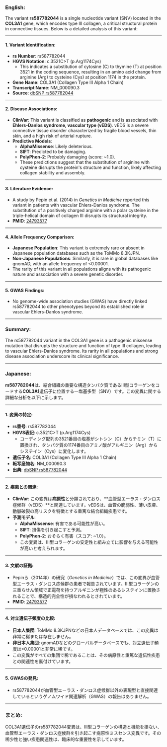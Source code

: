 ### English:

The variant **rs587782044** is a single nucleotide variant (SNV) located in the **COL3A1** gene, which encodes type III collagen, a critical structural protein in connective tissues. Below is a detailed analysis of this variant:

---

#### 1. Variant Identification:
- **rs Number**: rs587782044
- **HGVS Notation**: c.3521C>T (p.Arg1174Cys)
  - This indicates a substitution of cytosine (C) to thymine (T) at position 3521 in the coding sequence, resulting in an amino acid change from arginine (Arg) to cysteine (Cys) at position 1174 in the protein.
- **Gene Name**: COL3A1 (Collagen Type III Alpha 1 Chain)
- **Transcript Name**: NM_000090.3
- **Source**: [dbSNP rs587782044](https://www.ncbi.nlm.nih.gov/snp/rs587782044)

---

#### 2. Disease Associations:
- **ClinVar**: This variant is classified as **pathogenic** and is associated with **Ehlers-Danlos syndrome, vascular type (vEDS)**. vEDS is a severe connective tissue disorder characterized by fragile blood vessels, thin skin, and a high risk of arterial rupture.
- **Predictive Models**:
  - **AlphaMissense**: Likely deleterious.
  - **SIFT**: Predicted to be damaging.
  - **PolyPhen-2**: Probably damaging (score: ~1.0).
  - These predictions suggest that the substitution of arginine with cysteine disrupts the protein's structure and function, likely affecting collagen stability and assembly.

---

#### 3. Literature Evidence:
- A study by Pepin et al. (2014) in *Genetics in Medicine* reported this variant in patients with vascular Ehlers-Danlos syndrome. The substitution of a positively charged arginine with a polar cysteine in the triple-helical domain of collagen III disrupts its structural integrity.
- **PMID**: [24793577](https://pubmed.ncbi.nlm.nih.gov/24793577/)

---

#### 4. Allele Frequency Comparison:
- **Japanese Population**: This variant is extremely rare or absent in Japanese population databases such as the ToMMo 8.3KJPN.
- **Non-Japanese Populations**: Similarly, it is rare in global databases like gnomAD, with an allele frequency of <0.00001.
- The rarity of this variant in all populations aligns with its pathogenic nature and association with a severe genetic disorder.

---

#### 5. GWAS Findings:
- No genome-wide association studies (GWAS) have directly linked rs587782044 to other phenotypes beyond its established role in vascular Ehlers-Danlos syndrome.

---

### Summary:
The rs587782044 variant in the COL3A1 gene is a pathogenic missense mutation that disrupts the structure and function of type III collagen, leading to vascular Ehlers-Danlos syndrome. Its rarity in all populations and strong disease association underscore its clinical significance.

---

### Japanese:

**rs587782044**は、結合組織の重要な構造タンパク質であるIII型コラーゲンをコードする**COL3A1**遺伝子に位置する一塩基多型（SNV）です。この変異に関する詳細な分析を以下に示します。

---

#### 1. 変異の特定:
- **rs番号**: rs587782044
- **HGVS表記**: c.3521C>T (p.Arg1174Cys)
  - コーディング配列の3521番目の塩基がシトシン（C）からチミン（T）に置換され、タンパク質の1174番目のアミノ酸がアルギニン（Arg）からシステイン（Cys）に変化します。
- **遺伝子名**: COL3A1 (Collagen Type III Alpha 1 Chain)
- **転写産物名**: NM_000090.3
- **出典**: [dbSNP rs587782044](https://www.ncbi.nlm.nih.gov/snp/rs587782044)

---

#### 2. 疾患との関連:
- **ClinVar**: この変異は**病原性**と分類されており、**血管型エーラス・ダンロス症候群（vEDS）**と関連しています。vEDSは、血管の脆弱性、薄い皮膚、動脈破裂の高リスクを特徴とする重篤な結合組織疾患です。
- **予測モデル**:
  - **AlphaMissense**: 有害である可能性が高い。
  - **SIFT**: 損傷を引き起こすと予測。
  - **PolyPhen-2**: おそらく有害（スコア: ~1.0）。
  - この変異は、III型コラーゲンの安定性と組み立てに影響を与える可能性が高いと考えられます。

---

#### 3. 文献の証拠:
- Pepinら（2014年）の研究（*Genetics in Medicine*）では、この変異が血管型エーラス・ダンロス症候群の患者で報告されています。III型コラーゲンの三重らせん領域で正電荷を持つアルギニンが極性のあるシステインに置換されることで、構造的完全性が損なわれるとされています。
- **PMID**: [24793577](https://pubmed.ncbi.nlm.nih.gov/24793577/)

---

#### 4. 対立遺伝子頻度の比較:
- **日本人集団**: ToMMo 8.3KJPNなどの日本人データベースでは、この変異は非常に稀または存在しません。
- **非日本人集団**: gnomADなどのグローバルデータベースでも、対立遺伝子頻度は<0.00001と非常に稀です。
- この変異がすべての集団で稀であることは、その病原性と重篤な遺伝性疾患との関連性を裏付けています。

---

#### 5. GWASの発見:
- rs587782044が血管型エーラス・ダンロス症候群以外の表現型と直接関連しているというゲノムワイド関連解析（GWAS）の報告はありません。

---

### まとめ:
COL3A1遺伝子のrs587782044変異は、III型コラーゲンの構造と機能を損ない、血管型エーラス・ダンロス症候群を引き起こす病原性ミスセンス変異です。その稀少性と強い疾患関連性は、臨床的な重要性を示しています。